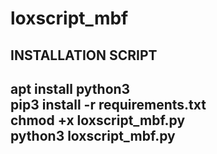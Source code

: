 # loxscript_mbf

<h2>INSTALLATION SCRIPT<h2>

apt install python3<br>
pip3 install -r requirements.txt<br>
chmod +x loxscript_mbf.py<br>
python3 loxscript_mbf.py
